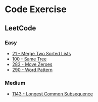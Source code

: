 Code Exercise
===================================

## LeetCode
### Easy
* [21 - Merge Two Sorted Lists](src/main/java/com/edward/leetcode/easy/Ex21_MergeTwoSortedLists.java)
* [100 - Same Tree](src/main/java/com/edward/leetcode/easy/Ex100_SameTree.java)
* [283 - Move Zeroes](src/main/java/com/edward/leetcode/easy/Ex283_MoveZeroes.java)
* [290 - Word Pattern](src/main/java/com/edward/leetcode/easy/Ex290_WordPattern.java)


### Medium
* [1143 - Longest Common Subsequence](src/main/java/com/edward/leetcode/medium/Ex1143_LongestCommonSubsequence.java)
